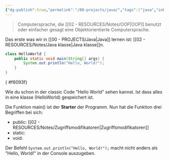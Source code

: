 ```yaml
---
{"dg-publish":true,"permalink":"/00-projects/java/","tags":["java","inProgress"],"noteIcon":"","updated":"2024-06-24T13:06:57.483+02:00"}
---
```


> Computersprache, die [[02 - RESOURCES/Notes/OOP\|OOP]] benutzt oder einfacher gesagt eine Objektorientierte Computersprache.

Das erste was wir in [[00 - PROJECTS/Java\|Java]] lernen ist: [[02 - RESOURCES/Notes/Java klasse\|Java klasse]]n.
```java
class HelloWorld {
    public static void main(String[] args) {
        System.out.println("Hello, World!"); 
    }
}
```
{ #f6093f}


Wie du schon in der classic Code "Hello World" sehen kannst. Ist dass alles in eine klasse (HelloWorld) gespeichert ist.

Die Funktion main() ist der **Starter** der Programm.
Nun hat die Funktion drei Begriffen bei sich:
- public: [[02 - RESOURCES/Notes/Zugriffsmodifikatoren\|Zugriffsmodifikatoren]]
- static:
- void:

Der Befehl `System.out.println("Hello, World!");` macht nicht anders als "Hello, World!" in der Console auszugeben.
